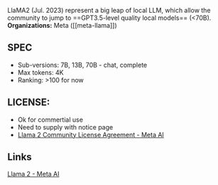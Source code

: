 LlaMA2 (Jul. 2023) represent a big leap of local LLM, which allow the community to jump to ==GPT3.5-level quality local models== (<70B).
**Organizations:** Meta ([[meta-llama]])
## SPEC
- Sub-versions: 7B, 13B, 70B - chat, complete
- Max tokens: 4K
- Ranking: >100 for now
## LICENSE: 
- Ok for commertial use
- Need to supply with notice page
- [Llama 2 Community License Agreement - Meta AI](https://ai.meta.com/llama/license/)
## Links
[Llama 2 - Meta AI](https://ai.meta.com/llama/)

